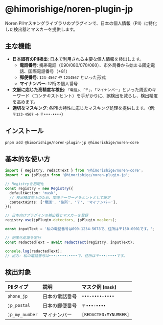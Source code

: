 # @himorishige/noren-plugin-jp

Noren PIIマスキングライブラリのプラグインで、日本の個人情報（PII）に特化した検出器とマスカーを提供します。

## 主な機能

- **日本固有のPII検出**: 日本で利用される主要な個人情報を検出します。
  - **電話番号**: 携帯電話（090/080/070/060）、市外局番から始まる固定電話、国際電話番号（+81）
  - **郵便番号**: `123-4567` や `1234567` といった形式
  - **マイナンバー**: 12桁の個人番号
- **文脈に応じた高精度な検出**: `「電話」`、`「〒」`、`「マイナンバー」`といった周辺のキーワード（コンテキストヒント）を手がかりに、誤検出を減らし、検出精度を高めます。
- **適切なマスキング**: 各PIIの特性に応じたマスキング処理を提供します。（例: `〒123-4567` → `〒•••-••••`）

## インストール

```sh
pnpm add @himorishige/noren-plugin-jp @himorishige/noren-core
```

## 基本的な使い方

```typescript
import { Registry, redactText } from '@himorishige/noren-core';
import * as jpPlugin from '@himorishige/noren-plugin-jp';

// Registryを初期化
const registry = new Registry({
  defaultAction: 'mask',
  // 検出精度向上のため、関連キーワードをヒントとして設定
  contextHints: ['電話', '住所', '〒', 'マイナンバー'],
});

// 日本向けプラグインの検出器とマスカーを登録
registry.use(jpPlugin.detectors, jpPlugin.maskers);

const inputText = '私の電話番号は090-1234-5678で、住所は〒150-0001です。';

// 秘匿化処理を実行
const redactedText = await redactText(registry, inputText);

console.log(redactedText);
// 出力: 私の電話番号は•••-••••-••••で、住所は〒•••-••••です。
```

## 検出対象

| PIIタイプ      | 説明           | マスク例 (`mask`) |
| :------------- | :------------- | :---------------- |
| `phone_jp`     | 日本の電話番号 | `•••-••••-••••`   |
| `jp_postal`    | 日本の郵便番号 | `〒•••-••••`      |
| `jp_my_number` | マイナンバー   | `[REDACTED:MYNUMBER]` |
